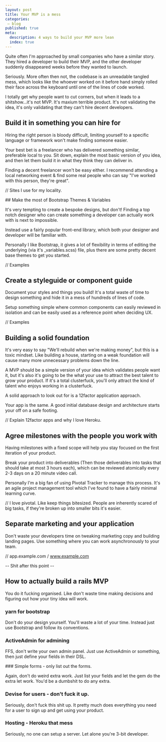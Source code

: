 ```yaml
---
layout: post
title: Your MVP is a mess
categories:
 – blog
published: true
meta:
  description: 4 ways to build your MVP more lean
  index: true
---
```


Quite often I'm approached by small companies who have a similar story. They hired a developer to build their MVP, and the other developer suddenly disappeared weeks before they wanted to launch.

Seriously. More often then not, the codebase is an unreadable tangled mess, which looks like the whoever worked on it before hand simply rolled their face across the keyboard until one of the lines of code worked.

I totally get why people want to cut corners, but when it leads to a shitshow...it's not MVP. It's maxium terrible product. It's not validating the idea, it's only validating that they can't hire decent developers.

## Build it in something you can hire for

Hiring the right person is bloody difficult, limiting yourself to a specific language or framework won't make finding someone easier.

Your best bet is a freelancer who has delivered something similar, preferable local to you. Sit down, explain the most basic version of you idea, and then let them build it in what they think they can deliver in. 

Finding a decent freelancer won't be easy either. I recommend attending a local networking event & find some real people who can say "I've worked with this person, they're great".

// Sites I use for my locality.

## Make the most of Bootstrap Themes & Variables

It's very tempting to create a bespoke designs, but don't! Finding a top notch designer who can create something a developer can actually work with is next to impossible.

Instead use a fairly popular front-end library, which both your designer and developer will be familiar with. 

Personally I like Bootstrap, it gives a lot of flexibility in terms of editing the underlying (via it's _variables.scss) file, plus there are some pretty decent base themes to get you started.

// Examples

## Create a styleguide or component guide

Document your styles and things you build! It's a total waste of time to design something and hide it in a mess of hundreds of lines of code.

Setup something simple where common components can easily reviewed in isolation and can be easily used as a reference point when deciding UX.

// Examples

## Building a solid foundation

It's very easy to say "We'll rebuild when we're making money", but this is a toxic mindset. Like building a house, starting on a weak foundation will cause many more unnecessary problems down the line.

A MVP should be a simple version of your idea which validates people want it, but it's also it's going to be the what your use to attract the best talent to grow your product. If it's a total clusterfuck, you'll only attract the kind of talent who enjoys working in a clusterfuck.

A solid approach to look out for is a 12factor application approach.

Your app is the same. A good initial database design and architecture starts your off on a safe footing.

// Explain 12factor apps and why I love Heroku.

## Agree milestones with the people you work with

Having milestones with a fixed scope will help you stay focused on the first iteration of your product. 

Break your product into deliverables (Then those deliverables into tasks that should take at most 3 hours each), which can be reviewed atomically every 2-3 days on a 20 minute video call. 

Personally I'm a big fan of using Pivotal Tracker to manage this process. It's an agile project management tool which I've found to have a fairly minimal learning curve.

// I love pivotal. Like keep things bitesized. People are inherently scared of big tasks, if they're broken up into smaller bits it's easier.

## Separate marketing and your application

Don't waste your developers time on tweaking marketing copy and building landing pages. Use something where you can work asynchronously to your team.

// app.example.com / www.example.com

-- Shit after this point --

## How to actually build a rails MVP

You do it fucking organised. Like don't waste time making decisions and figuring out how your tiny idea will work.

### yarn for bootstrap

Don't do your design yourself. You'll waste a lot of your time. Instead just use Bootstrap and follow its conventions.

### ActiveAdmin for admining

FFS, don't write your own admin panel. Just use ActiveAdmin or something, then just define your fields in their DSL.

### Simple forms - only list out the forms.

Again, don't do weird extra work. Just list your fields and let the gem do the extra let work. You'd be a dumbshit to do any extra.

### Devise for users - don't fuck it up.

Seriously, don't fuck this shit up. It pretty much does everything you need for a user to sign up and get using your product.

### Hosting - Heroku that mess

Seriously, no one can setup a server. Let alone you're 3-bit developer.
